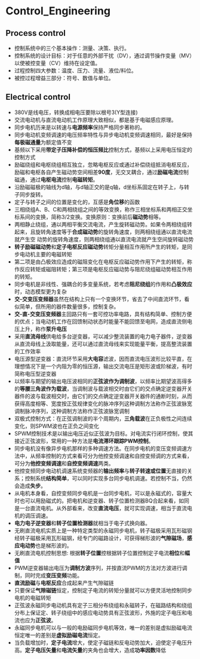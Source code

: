 # Control_Engineering
## Process control
* 控制系统中的三个基本操作：测量、决策、执行。
* 控制系统的设计目标：对于任意的外部干扰（DV），通过调节操作变量（MV）以使被控变量（CV）维持在设定值。
* 过程控制四大参数：温度、压力、流量、液位/料位。
* 被控过程增益三部分：符号、数值与单位。

## Electrical control
* 380V是线电压，转换成相电压要除以根号3(Y型连接)
* 交流电动机与直流电动机工作原理大致相似，都是基于电磁感应原理。
* 同步电机历来是以转速与**电源频率**保持严格同步著称的。
* 同步电动机变频调速的电压频率特性与异步电动机变频调速相同，最好是保持**每极磁通量**为额定值不变
* 基频以下采用**带定子压降补偿的恒压频比**控制方式，基频以上采用电压恒定的控制方式
* 励磁绕组和电枢绕组相互独立，忽略电枢反应或通过补偿绕组抵消电枢反应，励磁和电枢各自产生磁动势空间相差**90度**，无交叉耦合，通过**励磁电流**控制磁通，通过**电枢电流**控制**电磁转矩**。
* 沿励磁磁极的轴线为d轴，与d轴正交的是q轴，d坐标系固定在转子上，与转子同步旋转。 
* 定子与转子之间的位置是变化的，互感是**角位移**的函数
* 三相绕组A、B、C和两相绕组之间的等效变换，称作三相坐标系和两相正交坐标系间的变换，简称3/2变换。变换原则：变换前后**磁动势**相等。
* 两相静止绕组，通以两相平衡交流电流，产生旋转磁动势。如果令两相绕组转起来，且旋转角速度等于**合成磁动势**的旋转角速度，则两相绕组通以直流电流就产生空 动势的旋转角速度，则两相绕组通以直流电流就产生空间旋转磁动势
* **转子励磁磁动势**和**定子电枢反应磁动势**转矩分量相互作用所产生的转矩，是同步电动机主要的电磁转矩
* 第二项是由凸极效应造成的磁阻变化在电枢反应磁动势作用下产生的转矩，称作反应转矩或磁阻转矩；第三项是电枢反应磁动势与阻尼绕组磁动势相互作用的转矩。
* 同步电机是非线性、强耦合的多变量系统，若考虑**阻尼绕组**的作用和**凸极效应**时，动态模型更为复杂
* **交-交变压变频器**虽然在结构上只有一个变换环节，省去了中间直流环节，看似简单，但所用的器件数量很多，控制复杂。
* **交-直-交变压变频器**主回路只有一套可控功率电路，具有结构简单、控制方便的优点；当电动机工作在回馈制动状态时能量不能回馈至电网，造成直流侧电压上升，称作**泵升电压**
* 采用**直流母线**供电给多台逆变器，可以减少整流装置的电力电子器件，逆变器从直流母线上汲取能量，还可以通过直流母线来实现能量平衡，提高整流装置的工作效率
* 电压源型逆变器：直流环节采用**大电容**滤波，因而直流电压波形比较平直，在理想情况下是一个内阻为零的恒压源，输出交流电压是矩形波或阶梯波，有时简称电压型逆变器
* 以频率与期望的输出电压波相同的**正弦波作为调制波**，以频率比期望波高得多的**等腰三角波作为载波**，当调制波与载波相交时由它们的交点确定逆变器开关器件的波与载波相交时，由它们的交点确定逆变器开关器件的通断时刻，从而获得高度相等、宽度按正弦规律变化的脉冲序列这种调制方法称作正弦波脉宽调制脉冲序列，这种调制方法称作正弦波脉宽调制
* 双极式控制方式：在正弦调制波的半个周期内，**三角载波**在正负极性之间连续变化，则SPWM波也在正负之间变化
* SPWM控制技术是以输出电压近似正弦波为目标。对电流实行闭环控制，使其接近正弦波形，常用的一种方法是**电流滞环跟踪PWM控制**。 
* 同步电机没有像异步电机那样的多种调速方法。在同步电机的变压变频调速方法中，从频率控制的方式来看可分为他控变频调速和自控变频调的方式来看，可分为**他控变频调速**和**自控变频调速**两类。 
* 他控变频同步电动机调速系统变频器的**输出频率**与**转子转速或位置**无直接的关系；控制系统**结构简单**，可以同时实现多台同步电机调速。若控制不当，仍然会造成**失步**。
* 从电机本身看，自控变频同步电机是一台同步电机，可以是永磁式的，容量大时也可以用励磁式的。把电机和逆变器、转子位置检测器BQ合起来看，如同是一台直流电机。从外部看来，改变**直流电压**，就可实现调速，相当于直流电机的调压调速。
* **电力电子逆变器**和**转子位置检测器**就相当于电子式换向器。
* 无刷直流电机实质上是一种特定类型的永磁同步电机，转子磁极采用瓦形磁钢经转子磁极采用瓦形磁钢，经专门的磁路设计，可获得梯形波的**气隙磁场**，**感应电动势**也是梯形波的。 
* 无刷直流电机控制思想: 根据**转子位置**控根据转子位置控制定子电流**相位**和**幅值**
* PWM逆变器输出电压为**调制方波**序列，并按直流PWM的方法对方波进行调制，同时完成**变压变频**功能。 
* **直流励磁**与**电枢反应**合成起来产生气隙磁链
* 只要保证**气隙磁链**恒定，控制定子电流的转矩分量就可以方便灵活地控制同步电机的电磁转矩
* 正弦波永磁同步电动机具有定子三相分布绕组和永磁转子，在磁路结构和绕组分布上保证定、转子绕组中的感应电动势具有正弦波形，外施的定子电压和电流也应为**正弦波**。
* 永磁同步电机可以与一般的电励磁同步电机等效，唯一的差别是虚拟励磁电流恒定唯一的差别是**虚拟励磁电流**恒定。 
* 当负载增加时，**定子电流**增大，使定子磁链和反电动势加大，迫使定子电压升高。**定子电压矢量**和**电流矢量**的夹角也会增大，造成**功率因数**降低
